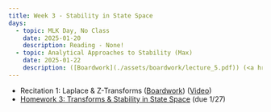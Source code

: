 ```yaml
---
title: Week 3 - Stability in State Space
days:
  - topic: MLK Day, No Class
    date: 2025-01-20
    description: Reading - None!
  - topic: Analytical Approaches to Stability (Max)
    date: 2025-01-22
    description: ([Boardwork](./assets/boardwork/lecture_5.pdf)) (<a href="https://www.youtube.com/watch?v=fFe6J7a29_w&list=PLU2v_5UVjn7d6-pFEjqvXhI0fE83DfncU&index=10">Video</a>) <br /> Reading - LN 3.1, CD 7.2
---
```

- Recitation 1: Laplace & Z-Transforms ([Boardwork](./assets/boardwork/recitation_1.pdf)) ([Video](https://youtu.be/xCmsTM_v5Co))
- [Homework 3: Transforms & Stability in State Space](./assets/hw/CDS_131_Homework_3.pdf) (due 1/27)

<a id="Week4"></a>
